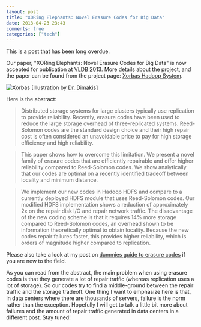 ```yaml
---
layout: post
title: "XORing Elephants: Novel Erasure Codes for Big Data"
date: 2013-04-23 23:43
comments: true
categories: ["tech"]
---
```


This is a post that has been long overdue. 

Our paper, "XORing Elephants: Novel Erasure Codes for Big Data" is now accepted for publication at [VLDB 2013](http://www.vldb.org/2013/). More details about the project, and the paper can be found from the project page: [Xorbas Hadoop System](http://smahesh.com/HadoopUSC/).

![Xorbas](http://photos.smahesh.com/photos/i-kq522gx/0/M/i-kq522gx-M.png)
[Illustration by <a href="http://users.ece.utexas.edu/~dimakis/">Dr. Dimakis</a>]

<!-- more -->

Here is the abstract:

> Distributed storage systems for large clusters typically use replication to provide reliability. Recently, erasure codes have been used to reduce the large storage overhead of three-replicated systems. Reed-Solomon codes are the standard design choice and their high repair cost is often considered an unavoidable price to pay for high storage efficiency and high reliability.

> This paper shows how to overcome this limitation. We present a novel family of erasure codes that are efficiently repairable and offer higher reliability compared to Reed-Solomon codes. We show analytically that our codes are optimal on a recently identified tradeoff between locality and minimum distance.

> We implement our new codes in Hadoop HDFS and compare to a currently deployed HDFS module that uses Reed-Solomon codes. Our modified HDFS implementation shows a reduction of approximately 2x on the repair disk I/O and repair network traffic. The disadvantage of the new coding scheme is that it requires 14% more storage compared to Reed-Solomon codes, an overhead shown to be information theoretically optimal to obtain locality. Because the new codes repair failures faster, this provides higher reliability, which is orders of magnitude higher compared to replication.

Please also take a look at my post on [dummies guide to erasure codes](http://smahesh.com/blog/2012/07/01/dummies-guide-to-erasure-coding/) if you are new to the field. 

As you can read from the abstract, the main problem when using erasure codes is that they generate a lot of repair traffic (whereas replication uses a lot of storage). So our codes try to find a middle-ground between the repair traffic and the storage tradeoff. One thing I want to emphasize here is that, in data centers where there are thousands of servers, failure is the norm rather than the exception. Hopefully I will get to talk a little bit more about failures and the amount of repair traffic generated in data centers in a different post. Stay tuned!